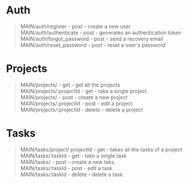 # Auth

> MAIN/auth/register - post - create a new user<br>
> MAIN/auth/authenticate - post - generates an authentication token<br>
> MAIN/auth/forgot_password - post - send a recovery email<br>
> MAIN/auth/reset_password - post - reset a user's password<br>

# Projects

> MAIN/projects/ - get - get all the projects<br>
> MAIN/projects/:projectId - get - take a single project<br>
> MAIN/projects/ - post - create a new project<br>
> MAIN/projects/:projectId - post - edit a project<br>
> MAIN/projects/:projectId - delete - delete a project<br>

# Tasks

> MAIN/tasks/project/:projectId - get - takes all the tasks of a project<br>
> MAIN/tasks/:taskId - get - take a single task<br>
> MAIN/tasks/ - post - create a new taks<br>
> MAIN/tasks/:taskId - post - edit a task<br>
> MAIN/tasks/:taskId - delete - delete a task<br>
